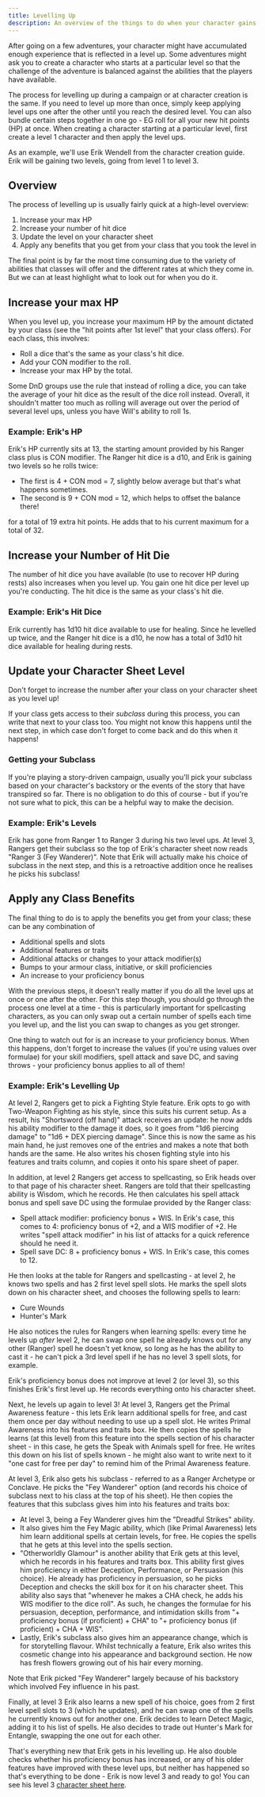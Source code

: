 ```yaml
---
title: Levelling Up
description: An overview of the things to do when your character gains a level.
---
```


After going on a few adventures, your character might have accumulated enough experience that is reflected in a level up.
Some adventures might ask you to create a character who starts at a particular level so that the challenge of the adventure is balanced against the abilities that the players have available.

The process for levelling up during a campaign or at character creation is the same.
If you need to level up more than once, simply keep applying level ups one after the other until you reach the desired level.
You can also bundle certain steps together in one go - EG roll for all your new hit points (HP) at once.
When creating a character starting at a particular level, first create a level 1 character and then apply the level ups.

As an example, we'll use Erik Wendell from the character creation guide.
Erik will be gaining two levels, going from level 1 to level 3.

## Overview

The process of levelling up is usually fairly quick at a high-level overview:

1. Increase your max HP
2. Increase your number of hit dice
3. Update the level on your character sheet
4. Apply any benefits that you get from your class that you took the level in

The final point is by far the most time consuming due to the variety of abilities that classes will offer and the different rates at which they come in.
But we can at least highlight what to look out for when you do it.

## Increase your max HP

When you level up, you increase your maximum HP by the amount dictated by your class (see the "hit points after 1st level" that your class offers).
For each class, this involves:

- Roll a dice that's the same as your class's hit dice.
- Add your CON modifier to the roll.
- Increase your max HP by the total.

Some DnD groups use the rule that instead of rolling a dice, you can take the average of your hit dice as the result of the dice roll instead.
Overall, it shouldn't matter too much as rolling will average out over the period of several level ups, unless you have Will's ability to roll 1s.

### Example: Erik's HP

Erik's HP currently sits at 13, the starting amount provided by his Ranger class plus is CON modifier.
The Ranger hit dice is a d10, and Erik is gaining two levels so he rolls twice:

- The first is 4 + CON mod = 7, slightly below average but that's what happens sometimes.
- The second is 9 + CON mod = 12, which helps to offset the balance there!

for a total of 19 extra hit points.
He adds that to his current maximum for a total of 32.

## Increase your Number of Hit Die

The number of hit dice you have available (to use to recover HP during rests) also increases when you level up.
You gain one hit dice per level up you're conducting.
The hit dice is the same as your class's hit die.

### Example: Erik's Hit Dice

Erik currently has 1d10 hit dice available to use for healing.
Since he levelled up twice, and the Ranger hit dice is a d10, he now has a total of 3d10 hit dice available for healing during rests.

## Update your Character Sheet Level

Don't forget to increase the number after your class on your character sheet as you level up!

If your class gets access to their _subclass_ during this process, you can write that next to your class too.
You might not know this happens until the next step, in which case don't forget to come back and do this when it happens!

### Getting your Subclass

If you're playing a story-driven campaign, usually you'll pick your subclass based on your character's backstory or the events of the story that have transpired so far.
There is no obligation to do this of course - but if you're not sure what to pick, this can be a helpful way to make the decision.

### Example: Erik's Levels

Erik has gone from Ranger 1 to Ranger 3 during his two level ups.
At level 3, Rangers get their subclass so the top of Erik's character sheet now reads "Ranger 3 (Fey Wanderer)".
Note that Erik will actually make his choice of subclass in the next step, and this is a retroactive addition once he realises he picks his subclass!

## Apply any Class Benefits

The final thing to do is to apply the benefits you get from your class; these can be any combination of

- Additional spells and slots
- Additional features or traits
- Additional attacks or changes to your attack modifier(s)
- Bumps to your armour class, initiative, or skill proficiencies
- An increase to your proficiency bonus

With the previous steps, it doesn't really matter if you do all the level ups at once or one after the other.
For this step though, you should go through the process one level at a time - this is particularly important for spellcasting characters, as you can only swap out a certain number of spells each time you level up, and the list you can swap to changes as you get stronger.

One thing to watch out for is an increase to your proficiency bonus.
When this happens, don't forget to increase the values (if you're using values over formulae) for your skill modifiers, spell attack and save DC, and saving throws - your proficiency bonus applies to all of them!

### Example: Erik's Levelling Up

At level 2, Rangers get to pick a Fighting Style feature.
Erik opts to go with Two-Weapon Fighting as his style, since this suits his current setup.
As a result, his "Shortsword (off hand)" attack receives an update: he now adds his ability modifier to the damage it does, so it goes from "1d6 piercing damage" to "1d6 + DEX piercing damage".
Since this is now the same as his main hand, he just removes one of the entries and makes a note that both hands are the same.
He also writes his chosen fighting style into his features and traits column, and copies it onto his spare sheet of paper.

In addition, at level 2 Rangers get access to spellcasting, so Erik heads over to that page of his character sheet.
Rangers are told that their spellcasting ability is Wisdom, which he records.
He then calculates his spell attack bonus and spell save DC using the formulae provided by the Ranger class:

- Spell attack modifier: proficiency bonus + WIS. In Erik's case, this comes to 4: proficiency bonus of +2, and a WIS modifier of +2. He writes "spell attack modifier" in his list of attacks for a quick reference should he need it.
- Spell save DC: 8 + proficiency bonus + WIS. In Erik's case, this comes to 12.

He then looks at the table for Rangers and spellcasting - at level 2, he knows two spells and has 2 first level spell slots.
He marks the spell slots down on his character sheet, and chooses the following spells to learn:

- Cure Wounds
- Hunter's Mark

He also notices the rules for Rangers when learning spells: every time he levels up _after_ level 2, he can swap one spell he already knows out for any other (Ranger) spell he doesn't yet know, so long as he has the ability to cast it - he can't pick a 3rd level spell if he has no level 3 spell slots, for example.

Erik's proficiency bonus does not improve at level 2 (or level 3), so this finishes Erik's first level up.
He records everything onto his character sheet.

Next, he levels up again to level 3!
At level 3, Rangers get the Primal Awareness feature - this lets Erik learn additional spells for free, and cast them once per day without needing to use up a spell slot.
He writes Primal Awareness into his features and traits box.
He then copies the spells he learns (at this level) from this feature into the spells section of his character sheet - in this case, he gets the Speak with Animals spell for free.
He writes this down on his list of spells known - he might also want to write next to it "one cast for free per day" to remind him of the Primal Awareness feature.

At level 3, Erik also gets his subclass - referred to as a Ranger Archetype or Conclave.
He picks the "Fey Wanderer" option (and records his choice of subclass next to his class at the top of his sheet).
He then copies the features that this subclass gives him into his features and traits box:

- At level 3, being a Fey Wanderer gives him the "Dreadful Strikes" ability.
- It also gives him the Fey Magic ability, which (like Primal Awareness) lets him learn additional spells at certain levels, for free. He copies the spells that he gets at this level into the spells section.
- "Otherworldly Glamour" is another ability that Erik gets at this level, which he records in his features and traits box. This ability first gives him proficiency in either Deception, Performance, or Persuasion (his choice). He already has proficiency in persuasion, so he picks Deception and checks the skill box for it on his character sheet. This ability also says that "whenever he makes a CHA check, he adds his WIS modifier to the dice roll". As such, he changes the formulae for his persuasion, deception, performance, and intimidation skills from "+ proficiency bonus (if proficient) + CHA" to "+ proficiency bonus (if proficient) + CHA + WIS".
- Lastly, Erik's subclass also gives him an appearance change, which is for storytelling flavour. Whilst technically a feature, Erik also writes this cosmetic change into his appearance and background section. He now has fresh flowers growing out of his hair every morning.

Note that Erik picked "Fey Wanderer" largely because of his backstory which involved Fey influence in his past.

Finally, at level 3 Erik also learns a new spell of his choice, goes from 2 first level spell slots to 3 (which he updates), and he can swap one of the spells he currently knows out for another one.
Erik decides to learn Detect Magic, adding it to his list of spells.
He also decides to trade out Hunter's Mark for Entangle, swapping the one out for each other.

That's everything new that Erik gets in his levelling up.
He also double checks whether his proficiency bonus has increased, or any of his older features have improved with these level ups, but neither has happened so that's everything to be done - Erik is now level 3 and ready to go!
You can see his level 3 [character sheet here](/assets/char-sheets/ex-Erik-Wendell-lv3.pdf).
